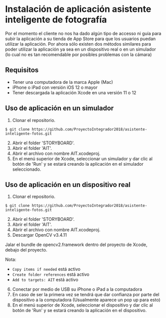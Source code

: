 # Instalación de aplicación asistente inteligente de fotografía

Por el momento el cliente no nos ha dado algún tipo de accesso ni guía para subir la aplicación a su tienda de 
App Store para que los usuarios puedan utilizar la aplicación. Por ahora sólo existen dos métodos similares para poder utilizar la aplicación
ya sea en un dispositivo real o en un simulador (lo cual no es tan recomendable por posibles problemas con la cámara)

## Requisitos
* Tener una computadora de la marca Apple (Mac)
* iPhone o iPad con versión iOS 12 o mayor
* Tener descargada la aplicación Xcode en una versión 11 o 12

## Uso de aplicación en un simulador
1. Clonar el repositorio.
```
$ git clone https://github.com/ProyectoIntegrador2018/asistente-inteligente-fotos.git
```
2. Abrir el folder 'STORYBOARD'.
3. Abrir el folder 'AIT'.
4. Abrir el archivo con nombre AIT.xcodeproj.
5. En el menú superior de Xcode, seleccionar un simulador y dar clic al botón de 'Run' y se estará creando la aplicación en el simulador seleccionado.

## Uso de aplicación en un dispositivo real
1. Clonar el repositorio.
```
$ git clone https://github.com/ProyectoIntegrador2018/asistente-inteligente-fotos.git
```
2. Abrir el folder 'STORYBOARD'.
3. Abrir el folder 'AIT'.
4. Abrir el archivo con nombre AIT.xcodeproj.
5. Descargar OpenCV v3.4.11

Jalar el bundle de opencv2.framework dentro del proyecto de Xcode, debajo del proyecto.

Nota:

- `Copy items if needed` está activo
- `Create folder references` está activo
- `Add to targets: AIT` está activo

6. Conectar por medio de USB su iPhone o iPad a la computadora
7. En caso de ser la primera vez se tendrá que dar confianza por parte del dispositivo a la computadora (Usualmente aparece un pop up para esto)
8. En el menú superior de Xcode, seleccionar el dispositivo y dar clic al botón de 'Run' y se estará creando la aplicación en el dispositivo.
